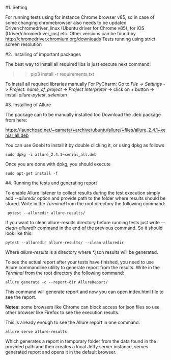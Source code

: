 #1. Setting

For running tests using for instance Chrome browser v85, so in case of some changing chromebrowser also needs to be updated
Driver/chromedriver_linux (Ubuntu driver for Chrome v85), for iOS (Driver/chromedriver_ios) etc.
Other versions can be found by http://chromedriver.chromium.org/downloads
Tests running using strict screen resolution 
 

#2. Installing of important packages

The best way to install all required libs is just execute next command:
 >> pip3 install -r requirements.txt

To install all required libraries manually
For PyCharm: Go to _File_ -> _Settings_ -> _Project: name_of_project_ -> _Project Interpreter_ ->
click on + button -> install _allure-pytest_, _selenium_

#3. Installing of Allure

The package can to be manually installed too
Download the .deb package from here:

https://launchpad.net/~qameta/+archive/ubuntu/allure/+files/allure_2.4.1~xenial_all.deb
    
You can use Gdebi to install it by double clicking it, or using dpkg as follows

    sudo dpkg -i allure_2.4.1~xenial_all.deb
    
Once you are done with dpkg, you should execute
    
    sudo apt-get install -f
    
#4. Running the tests and generating report

To enable Allure listener to collect results during the test execution simply add 
_--alluredir_ option and provide path to the folder where results should be stored. 
Write in the _Terminal_ from the root directory the following command:

     pytest --alluredir allure-results/

If you want to clean allure-results directory before running tests just write _--clean-alluredir_
command in the end of the previous command. So it should look like this:

    pytest --alluredir allure-results/ --clean-alluredir

Where _allure-results_ is a directory where *.json results will be generated.

To see the actual report after your tests have finished, you need to use Allure 
commandline utility to generate report from the results. Write in the _Terminal_ from the 
root directory the following command:

    allure generate -c --report-dir AllureReport/
    
This command will generate report and now you can open index.html file to see the report.

**Notes:** some browsers like Chrome can block access for json files so use other browser like Firefox
to see the execution results.

This is already enough to see the Allure report in one command:

    allure serve allure-results
    
Which generates a report in temporary folder from the data found in the provided path and then creates
a local Jetty server instance, serves generated report and opens it in the default browser.

